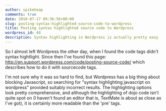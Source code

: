 ```yaml
---
author: spikeheap
comments: true
date: 2010-07-17 09:36:56+00:00
slug: posting-syntax-highlighted-source-code-to-wordpress
title: Posting syntax highlighted source code to Wordpress
wordpress_id: 44
description: Syntax highlighting in Wordpress is actually pretty easy
---
```


So I almost left Wordpress the other day, when I found the code tags didn't syntax hightlight. Since then I've found this page: http://en.support.wordpress.com/code/posting-source-code/ which describes how to do it with sourcecode tags. 

I'm not sure why it was so hard to find, but Wordpress has a big thing about blocking Javascript, so searching for "syntax highlighting javascript on wordpress" provided suitably incorrect results. The highlighting options look pretty comprehensive, and although the highlighting of dojo code isn't quite spot on (I haven't found an editor that is, TextMate is about as close as I've got), it is certainly more readable than the 'pre' tags.
